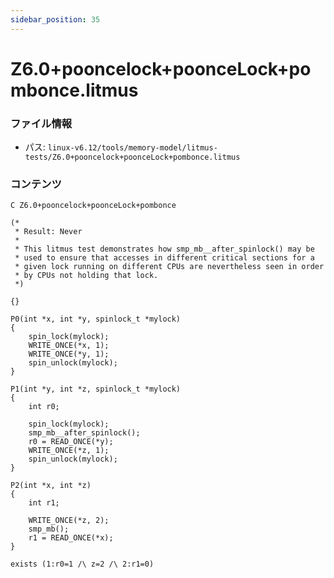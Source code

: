 ```yaml
---
sidebar_position: 35
---
```

# Z6.0+pooncelock+poonceLock+pombonce.litmus

### ファイル情報

- パス: `linux-v6.12/tools/memory-model/litmus-tests/Z6.0+pooncelock+poonceLock+pombonce.litmus`

### コンテンツ

```litmus
C Z6.0+pooncelock+poonceLock+pombonce

(*
 * Result: Never
 *
 * This litmus test demonstrates how smp_mb__after_spinlock() may be
 * used to ensure that accesses in different critical sections for a
 * given lock running on different CPUs are nevertheless seen in order
 * by CPUs not holding that lock.
 *)

{}

P0(int *x, int *y, spinlock_t *mylock)
{
	spin_lock(mylock);
	WRITE_ONCE(*x, 1);
	WRITE_ONCE(*y, 1);
	spin_unlock(mylock);
}

P1(int *y, int *z, spinlock_t *mylock)
{
	int r0;

	spin_lock(mylock);
	smp_mb__after_spinlock();
	r0 = READ_ONCE(*y);
	WRITE_ONCE(*z, 1);
	spin_unlock(mylock);
}

P2(int *x, int *z)
{
	int r1;

	WRITE_ONCE(*z, 2);
	smp_mb();
	r1 = READ_ONCE(*x);
}

exists (1:r0=1 /\ z=2 /\ 2:r1=0)

```
